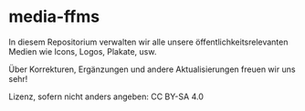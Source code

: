 # media-ffms
In diesem Repositorium verwalten wir alle unsere öffentlichkeitsrelevanten Medien wie Icons, Logos, Plakate, usw.

Über Korrekturen, Ergänzungen und andere Aktualisierungen freuen wir uns sehr!

Lizenz, sofern nicht anders angeben: CC BY-SA 4.0
